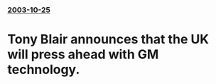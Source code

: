 ### [2003-10-25](/news/2003/10/25/index.md)

#  Tony Blair announces that the UK will press ahead with GM technology.



